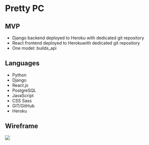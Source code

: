 # Pretty PC

## MVP
- Django backend deployed to Heroku with dedicated git repository
- React frontend deployed to Herokuwith dedicated git repository
- One model: builds_api

## Languages
- Python
- Django
- React.js
- PostgreSQL
- JavaScript
- CSS Sass
- GIT/GitHub
- Heroku

## Wireframe
![](https://i.imgur.com/9uI3OKs.jpg)
